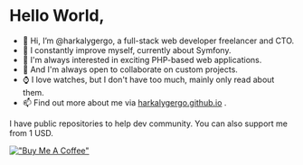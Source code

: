 # Hello World,

- 👋 Hi, I’m @harkalygergo, a full-stack web developer freelancer and CTO.
- 🌱 I constantly improve myself, currently about Symfony.
- 👀 I'm always interested in exciting PHP-based web applications.
- 💞️ And I'm always open to collaborate on custom projects.
- ⌚ I love watches, but I don't have too much, mainly only read about them.
- 📫 Find out more about me via [harkalygergo.github.io](https://harkalygergo.github.io/) .

I have public repositories to help dev community. You can also support me from 1 USD.

[!["Buy Me A Coffee"](https://www.buymeacoffee.com/assets/img/custom_images/orange_img.png)](https://www.buymeacoffee.com/harkalygergo)

<!---
harkalygergo/harkalygergo is a ✨ special ✨ repository because its `README.md` (this file) appears on your GitHub profile.
You can click the Preview link to take a look at your changes.
--->
